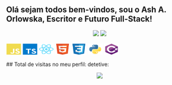 ## Olá sejam todos bem-vindos, sou o Ash A. Orlowska, Escritor e Futuro Full-Stack!
<div align = "center">
    <a href= "https://github.com/ashorlowska"></a>
    <img height="180em" src= "https://github-readme-stats.vercel.app/api?username=ashorlowska&show_icons=true&theme=dracula&include_all_commits=true&count_private=true"/>
    <img height="180em" src="https://github-readme-stats.vercel.app/api/top-langs/?username=ashorlowska&layout=compact&langs_count=7&theme=dracula" />
</div>
<div style ="display: inline_block"> <br>
  <img align= "center" alt= "Ash-Js" height = "30" width ="40" src ="https://raw.githubusercontent.com/devicons/devicon/master/icons/javascript/javascript-plain.svg">
  <img align= "center" alt= "Ash-Ts" height = "30" width ="40" src ="https://raw.githubusercontent.com/devicons/devicon/master/icons/typescript/typescript-plain.svg">
  <img align= "center" alt= "Ash-React" height = "30" width ="40" src ="https://raw.githubusercontent.com/devicons/devicon/master/icons/react/react-original.svg">
  <img align= "center" alt= "Ash-HTML" height = "30" width ="40" src ="https://raw.githubusercontent.com/devicons/devicon/master/icons/html5/html5-original.svg">
  <img align= "center" alt= "Ash-CSS" height = "30" width ="40" src ="https://raw.githubusercontent.com/devicons/devicon/master/icons/css3/css3-original.svg">
  <img align= "center" alt= "Ash-Phyton" height = "30" width ="40" src ="https://raw.githubusercontent.com/devicons/devicon/master/icons/python/python-original.svg">
  <img align= "center" alt= "Ash-Csharp" height = "30" width ="40" src ="https://raw.githubusercontent.com/devicons/devicon/master/icons/csharp/csharp-original.svg">
  
</div>
<br>
## Total de visitas no meu perfil: detetive: <br>
 <p align = "center"> 
   <img alingn = "center" src = "https://profile-counter.glitch.me/AshOrlowska/count.svg" />
 </p>

</p>
